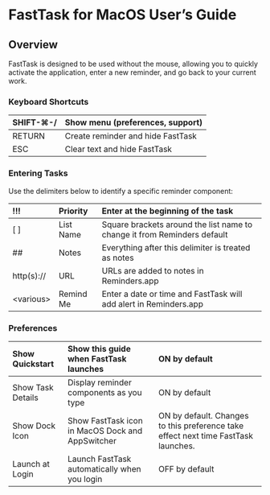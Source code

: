 # FastTask for MacOS User’s Guide
## Overview

FastTask is designed to be used without the mouse, allowing you to quickly activate the application, enter a new reminder, and go back to your current work.

### Keyboard Shortcuts

|SHIFT-⌘-/|Show menu (preferences, support)|
| --- | --- |
|RETURN|Create reminder and hide FastTask|
|ESC|Clear text and hide FastTask|

### Entering Tasks
Use the delimiters below to identify a specific reminder component:

|!!!|Priority|Enter at the beginning of the task|
|:---|:--- |:---|
|\[ ]|List Name|Square brackets around the list name to change it from Reminders default|
|\##|Notes|Everything after this delimiter is treated as notes|
|http(s)://|URL|URLs are added to notes in Reminders.app|
|\<various\>|Remind Me|Enter a date or time and FastTask will add alert in Reminders.app|

### Preferences

|Show Quickstart|Show this guide when FastTask launches|ON by default|
|:---|:--- |:---|
|Show Task Details|Display reminder components as you type|ON by default|
|Show Dock Icon|Show FastTask icon in MacOS Dock and AppSwitcher|ON by default. Changes to this preference take effect next time FastTask launches.|
|Launch at Login|Launch FastTask automatically when you login|OFF by default|

